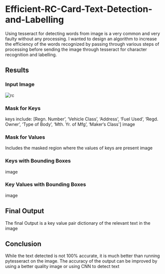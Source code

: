 # Efficient-RC-Card-Text-Detection-and-Labelling
Using tesseract for detecting words from image is a very common and very faulty without any processing. I wanted to design an algorithm to increase the efficiency of the words recognized by passing through various steps of processing before sending the image through tesseract for character recognition and labelling.

## Results
### Input Image
![rc](https://user-images.githubusercontent.com/41950483/46587284-f79c9600-ca57-11e8-8fce-597a42154d65.jpg)

### Mask for Keys
keys include: [Regn. Number’, ‘Vehicle Class’, ‘Address’, ‘Fuel Used’, ‘Regd. Owner’, ‘Type of Body’, ‘Mth. Yr. of Mfg’, ‘Maker‘s Class']
image
### Mask for Values
Includes the masked region where the values of keys are present
image
### Keys with Bounding Boxes
image
### Key Values with Bounding Boxes
image

## Final Output
The final Output is a key value pair dictionary of the relevant text in the image

## Conclusion
While the text detected is not 100% accurate, it is much better than running pytesseract on the image.
The accuracy of the output can be improved by using a better quality image or using CNN to detect text

